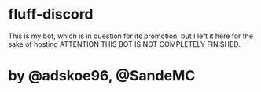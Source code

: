 # fluff-discord
This is my bot, which is in question for its promotion, but I left it here for the sake of hosting
ATTENTION THIS BOT IS NOT COMPLETELY FINISHED.
# by @adskoe96, @SandeMC
